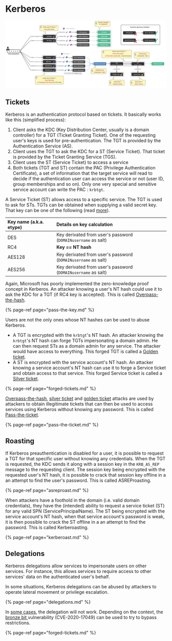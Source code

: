 # Kerberos

![](../../../.gitbook/assets/pass-the-things-mindmap.png)

## Tickets

Kerberos is an authentication protocol based on tickets. It basically works like this \(simplified process\):

1. Client asks the KDC \(Key Distribution Center, usually is a domain controller\) for a TGT \(Ticket Granting Ticket\). One of the requesting user's keys is used for pre-authentication. The TGT is provided by the Authentication Service \(AS\).
2. Client uses the TGT to ask the KDC for a ST \(Service Ticket\). That ticket is provided by the Ticket Granting Service \(TGS\).
3. Client uses the ST \(Service Ticket\) to access a service
4. Both tickets \(TGT and ST\) contain the PAC \(Privilege Authentication Certificate\), a set of information that the target service will read to decide if the authentication user can access the service or not \(user ID, group memberships and so on\). Only one very special and sensitive service account can write the PAC : `krbtgt`. 

A Service Ticket \(ST\) allows access to a specific service. The TGT is used to ask for STs. TGTs can be obtained when supplying a valid secret key. That key can be one of the following \(read [more](https://www.sstic.org/media/SSTIC2014/SSTIC-actes/secrets_dauthentification_pisode_ii__kerberos_cont/SSTIC2014-Article-secrets_dauthentification_pisode_ii__kerberos_contre-attaque-bordes_2.pdf)\).

| Key name \(a.k.a. etype\) | Details on key calculation |
| :--- | :--- |
| DES | Key derivated from user's password \(`DOMAINusername` as salt\) |
| RC4 | **Key == NT hash** |
| AES128 | Key derivated from user's password \(`DOMAINusername` as salt\) |
| AES256 | Key derivated from user's password \(`DOMAINusername` as salt\) |

Again, Microsoft has poorly implemented the zero-knowledge proof concept in Kerberos. An attacker knowing a user's NT hash could use it to ask the KDC for a TGT \(if RC4 key is accepted\). This is called [Overpass-the-hash](pass-the-key.md).

{% page-ref page="pass-the-key.md" %}

Users are not the only ones whose NT hashes can be used to abuse Kerberos.

* A TGT is encrypted with the `krbtgt`'s NT hash. An attacker knowing the `krbtgt`'s NT hash can forge TGTs impersonating a domain admin. He can then request STs as a domain admin for any service. The attacker would have access to everything. This forged TGT is called a [Golden ticket](forged-tickets.md#golden-ticket).
* A ST is encrypted with the service account's NT hash. An attacker knowing a service account's NT hash can use it to forge a Service ticket and obtain access to that service. This forged Service ticket is called a [Silver ticket](forged-tickets.md#silver-ticket).

{% page-ref page="forged-tickets.md" %}

[Overpass-the-hash](pass-the-key.md), [silver ticket](forged-tickets.md#silver-ticket) and [golden ticket](forged-tickets.md#golden-ticket) attacks are used by attackers to obtain illegitimate tickets that can then be used to access services using Kerberos without knowing any password. This is called [Pass-the-ticket](pass-the-ticket.md).

{% page-ref page="pass-the-ticket.md" %}

## Roasting

If Kerberos preauthentication is disabled for a user, it is possible to request a TGT for that specific user without knowing any credentials. When the TGT is requested, the KDC sends it along with a session key in the `KRB_AS_REP` message to the requesting client. The session key being encrypted with the requested user's NT hash, it is possible to crack that session key offline in a an attempt to find the user's password. This is called ASREProasting.

{% page-ref page="asreproast.md" %}

When attackers have a foothold in the domain \(i.e. valid domain credentials\), they have the \(intended\) ability to request a service ticket \(ST\) for any valid SPN \(ServicePrincipalName\). The ST being encrypted with the service account's NT hash, when that service account's password is weak, it is then possible to crack the ST offline in a an attempt to find the password. This is called Kerberoasting.

{% page-ref page="kerberoast.md" %}

## Delegations

Kerberos delegations allow services to impersonate users on other services. For instance, this allows services to require access to other services' data on the authenticated user's behalf.

In some situations, Kerberos delegations can be abused by attackers to operate lateral movement or privilege escalation.

{% page-ref page="delegations.md" %}

In [some cases](delegations.md#theory), the delegation will not work. Depending on the context, the [bronze bit ](forged-tickets.md#bronze-bit-cve-2020-17049)vulnerability \(CVE-2020-17049\) can be used to try to bypass restrictions.

{% page-ref page="forged-tickets.md" %}

